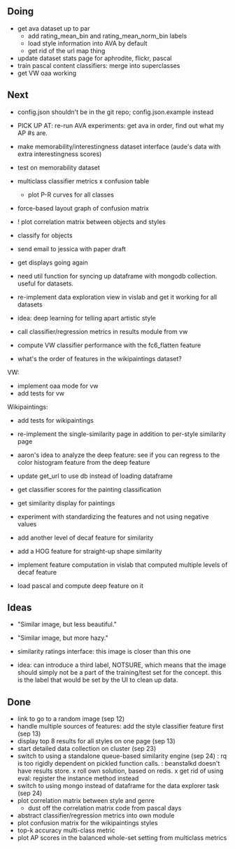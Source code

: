 ## Doing

- get ava dataset up to par
    - add rating_mean_bin and rating_mean_norm_bin labels
    - load style information into AVA by default
    - get rid of the url map thing
- update dataset stats page for aphrodite, flickr, pascal
- train pascal content classifiers: merge into superclasses
- get VW oaa working

## Next

- config.json shouldn't be in the git repo; config.json.example instead

- PICK UP AT: re-run AVA experiments: get ava in order, find out what my AP #s are.

- make memorability/interestingness dataset interface (aude's data with extra interestingness scores)

- test on memorability dataset

- multiclass classifier metrics
    x confusion table
    - plot P-R curves for all classes

- force-based layout graph of confusion matrix

- ! plot correlation matrix between objects and styles

- classify for objects

- send email to jessica with paper draft

- get displays going again

- need util function for syncing up dataframe with mongodb collection. useful for datasets.

- re-implement data exploration view in vislab and get it working for all datasets

- idea: deep learning for telling apart artistic style

- call classifier/regression metrics in results module from vw

- compute VW classifier performance with the fc6_flatten feature

- what's the order of features in the wikipaintings dataset?

VW:
- implement oaa mode for vw
- add tests for vw

Wikipaintings:
- add tests for wikipaintings

- re-implement the single-similarity page in addition to per-style similarity page

- aaron's idea to analyze the deep feature: see if you can regress to the color histogram feature from the deep feature

- update get_url to use db instead of loading dataframe

- get classifier scores for the painting classification

- get similarity display for paintings

- experiment with standardizing the features and not using negative values

- add another level of decaf feature for similarity

- add a HOG feature for straight-up shape similarity

- implement feature computation in vislab that computed multiple levels of decaf feature

- load pascal and compute deep feature on it


## Ideas

- "Similar image, but less beautiful."
- "Similar image, but more hazy."

- similarity ratings interface: this image is closer than this one

- idea: can introduce a third label, NOTSURE, which means that the image should simply not be a part of the training/test set for the concept. this is the label that would be set by the UI to clean up data.

## Done

- link to go to a random image (sep 12)
- handle multiple sources of features: add the style classifier feature first (sep 13)
- display top 8 results for all styles on one page (sep 13)
- start detailed data collection on cluster (sep 23)
- switch to using a standalone queue-based similarity engine (sep 24)
    : rq is too rigidly dependent on pickled function calls.
    : beanstalkd doesn't have results store.
    x roll own solution, based on redis.
    x get rid of using eval: register the instance method instead
- switch to using mongo instead of dataframe for the data explorer task (sep 24)
- plot correlation matrix between style and genre
    - dust off the correlation matrix code from pascal days
- abstract classifier/regression metrics into own module
- plot confusion matrix for the wikipaintings styles
- top-k accuracy multi-class metric
- plot AP scores in the balanced whole-set setting from multiclass metrics
